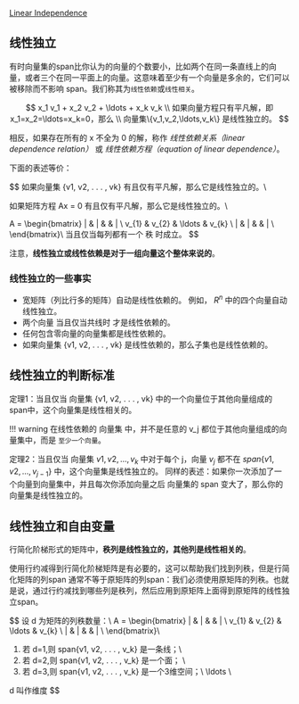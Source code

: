 [Linear Independence](https://textbooks.math.gatech.edu/ila/linear-independence.html)

## 线性独立
有时向量集的span比你认为的向量的个数要小，比如两个在同一条直线上的向量，或者三个在同一平面上的向量。这意味着至少有一个向量是多余的，它们可以被移除而不影响 span。我们称其为`线性依赖`或`线性相关`。

$$
x_1 v_1 + x_2 v_2 + \ldots + x_k v_k \\
如果向量方程只有平凡解，即 x_1=x_2=\ldots=x_k=0，那么 \\
向量集\{v_1,v_2,\ldots,v_k\} 是线性独立的。
$$

相反，如果存在所有的 x 不全为 0 的解，称作 *线性依赖关系（linear dependence relation）* 或 *线性依赖方程（equation of linear dependence）*。

下面的表述等价：

$$
如果向量集 \{v1, v2, . . . , vk\} 有且仅有平凡解，那么它是线性独立的。\\

如果矩阵方程 Ax = 0 有且仅有平凡解，那么它是线性独立的。\\

A = 
\begin{bmatrix}
| & | &  & | \\
v_{1} & v_{2} & \ldots & v_{k} \\
| & | &  & | \\
\end{bmatrix}\\
当且仅当每列都有一个 秩 时成立。
$$

注意，**线性独立或线性依赖是对于一组向量这个整体来说的**。

### 线性独立的一些事实
- 宽矩阵（列比行多的矩阵）自动是线性依赖的。
例如， $R^n$ 中的四个向量自动线性独立。
- 两个向量 当且仅当共线时 才是线性依赖的。
- 任何包含零向量的向量集都是线性依赖的。
- 如果向量集 {v1, v2, . . . , vk} 是线性依赖的，那么子集也是线性依赖的。

## 线性独立的判断标准
定理1：当且仅当 向量集 {v1, v2, . . . , vk} 中的一个向量位于其他向量组成的span中，这个向量集是线性相关的。

!!! warning
	在线性依赖的 向量集 中，并不是任意的 v_j 都位于其他向量组成的向量集中，而是 `至少一个向量`。

定理2：当且仅当 向量集 ${v1, v2, . . . , v_k}$ 中对于每个 j，向量 $v_j$ 都不在 $span\{v1, v2, . . . , v_{j-1}\}$ 中，这个向量集是线性独立的。
同样的表述：如果你一次添加了一个向量到向量集中，并且每次你添加向量之后 向量集的 span 变大了，那么你的向量集是线性独立的。

## 线性独立和自由变量
行简化阶梯形式的矩阵中，**秩列是线性独立的，其他列是线性相关的**。

使用行约减得到行简化阶梯矩阵是有必要的，这可以帮助我们找到列秩，但是行简化矩阵的列span 通常不等于原矩阵的列span：我们必须使用原矩阵的列秩。也就是说，通过行约减找到哪些列是秩列，然后应用到原矩阵上面得到原矩阵的线性独立span。

$$
设 d 为矩阵的列秩数量：\\
A = 
\begin{bmatrix}
| & | &  & | \\
v_{1} & v_{2} & \ldots & v_{k} \\
| & | &  & | \\
\end{bmatrix}\\

1. 若 d=1,则 span\{v1, v2, . . . , v_k\} 是一条线；\\
2. 若 d=2,则 span\{v1, v2, . . . , v_k\} 是一个面； \\
3. 若 d=3,则 span\{v1, v2, . . . , v_k\} 是一个3维空间；\\
\ldots \\

d 叫作维度
$$

